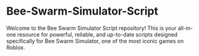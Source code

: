 # Bee-Swarm-Simulator-Script
Welcome to the Bee Swarm Simulator Script repository! This is your all-in-one resource for powerful, reliable, and up-to-date scripts designed specifically for Bee Swarm Simulator, one of the most iconic games on Roblox.
